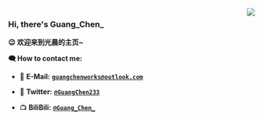<a href="#">
  <img align="right" src="https://github-readme-stats.vercel.app/api?username=GuangChen2333&count_private=true&show_icons=true&bg_color=FFFFFF" />
</a>

### Hi, there's Guang_Chen_ 

**😉 欢迎来到光晨的主页~**

**🗨 How to contact me:**

- 📧 **E-Mail:** [**`guangchenworks@outlook.com`**](mailto:guangchenwors@outlook.com)

- 🐤 **Twitter:** [**`@GuangChen233`**](https://twitter.com/GuangChen233)

- 📺️ **BiliBili:** [**`@Guang_Chen_`**](https://space.bilibili.com/501593345)
